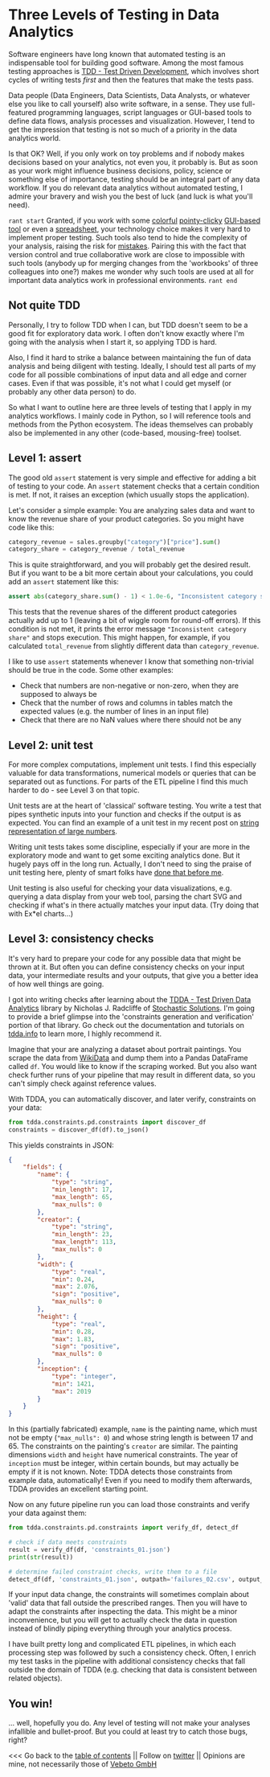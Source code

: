 # Three Levels of Testing in Data Analytics

Software engineers have long known that automated testing is an indispensable tool for building good software.
Among the most famous testing approaches is [TDD - Test Driven Development](https://en.wikipedia.org/wiki/Test-driven_development),
which involves short cycles of writing tests _first_ and then the features that make the tests pass.

Data people (Data Engineers, Data Scientists, Data Analysts, or whatever else you like to call yourself)
also write software, in a sense.
They use full-featured programming languages, script languages or GUI-based tools to define data flows,
analysis processes and visualization.
However, I tend to get the impression that testing is not so much of a priority in the data analytics world.

Is that OK? Well, if you only work on toy problems and if nobody makes decisions
based on your analytics, not even you, it probably is.
But as soon as your work might influence business decisions, policy, science or something else of importance,
testing should be an integral part of any data workflow.
If you do relevant data analytics without automated testing, I admire your bravery and wish you the best of luck (and luck is what you'll need).

``rant start``
Granted, if you work with some [colorful](https://www.qlik.com) [pointy-clicky](https://www.tableau.com) [GUI-based tool](https://powerbi.microsoft.com/)
or even a [spreadsheet](https://products.office.com/excel), your technology choice makes it very hard to implement proper testing.
Such tools also tend to hide the complexity of your analysis, raising the risk for [mistakes](http://www.eusprig.org/horror-stories.htm).
Pairing this with the fact that version control and true collaborative work are close to impossible with such tools
(anybody up for merging changes from the 'workbooks' of three colleagues into one?) makes me wonder
why such tools are used at all for important data analytics work in professional environments.
``rant end``


## Not quite TDD

Personally, I try to follow TDD when I can, but TDD doesn't seem to be a good fit for exploratory data work.
I often don't know exactly where I'm going with the analysis when I start it, so applying TDD is hard.

Also, I find it hard to strike a balance between maintaining the fun of data analysis and being diligent with testing.
Ideally, I should test all parts of my code for all possible combinations of input data and all edge and corner cases.
Even if that was possible, it's not what I could get myself (or probably any other data person) to do.

So what I want to outline here are three levels of testing that I apply in my analytics workflows.
I mainly code in Python, so I will reference tools and methods from the Python ecosystem.
The ideas themselves can probably also be implemented in any other (code-based, mousing-free) toolset.


## Level 1: assert

The good old ``assert`` statement is very simple and effective for adding a bit of testing to your code.
An ``assert`` statement checks that a certain condition is met. If not, it raises an exception (which usually stops the application).

Let's consider a simple example: You are analyzing sales data and want to know the revenue share of your product categories.
So you might have code like this:
```python
category_revenue = sales.groupby("category")["price"].sum()
category_share = category_revenue / total_revenue
```

This is quite straightforward, and you will probably get the desired result.
But if you want to be a bit more certain about your calculations, you could add an ``assert`` statement like this:
```python
assert abs(category_share.sum() - 1) < 1.0e-6, "Inconsistent category share"
```

This tests that the revenue shares of the different product categories actually add up to 1 (leaving a bit of wiggle room for round-off errors).
If this condition is not met, it prints the error message ``"Inconsistent category share"`` and stops execution.
This might happen, for example, if you calculated ``total_revenue`` from slightly different data than ``category_revenue``.

I like to use ``assert`` statements whenever I know that something non-trivial should be true in the code.
Some other examples:

* Check that numbers are non-negative or non-zero, when they are supposed to always be
* Check that the number of rows and columns in tables match the expected values (e.g. the number of lines in an input file)
* Check that there are no NaN values where there should not be any


## Level 2: unit test

For more complex computations, implement unit tests.
I find this especially valuable for data transformations, numerical models or queries that can be separated out as functions.
For parts of the ETL pipeline I find this much harder to do - see Level 3 on that topic.

Unit tests are at the heart of 'classical' software testing.
You write a test that pipes synthetic inputs into your function and checks if the output is as expected.
You can find an example of a unit test in my recent post on [string representation of large numbers](sround.md).

Writing unit tests takes some discipline, especially if your are more in the exploratory mode and want to 
get some exciting analytics done.
But it hugely pays off in the long run.
Actually, I don't need to sing the praise of unit testing here, plenty of smart folks 
have [done that before me](https://duckduckgo.com/?q=why+should+i+do+unit+testing&ia=web).

Unit testing is also useful for checking your data visualizations, e.g. querying a data display from your web tool,
parsing the chart SVG and checking if what's in there actually matches your input data.
(Try doing that with Ex*el charts...)


## Level 3: consistency checks

It's very hard to prepare your code for any possible data that might be thrown at it.
But often you can define consistency checks on your input data, your intermediate results and your outputs, that give you a better
idea of how well things are going.

I got into writing checks after learning about the [TDDA - Test Driven Data Analytics](http://www.tdda.info) library
by Nicholas J. Radcliffe of [Stochastic Solutions](http://stochasticsolutions.com/).
I'm going to provide a brief glimpse into the 'constraints generation and verification' portion of that library.
Go check out the documentation and tutorials on [tdda.info](http://www.tdda.info) to learn more, I highly recommend it.

Imagine that your are analyzing a dataset about portrait paintings.
You scrape the data from [WikiData](https://www.wikidata.org) and dump them into a Pandas DataFrame called ``df``.
You would like to know if the scraping worked.
But you also want check further runs of your pipeline that may result in different data, 
so you can't simply check against reference values.

With TDDA, you can automatically discover, and later verify, constraints on your data:

```python
from tdda.constraints.pd.constraints import discover_df
constraints = discover_df(df).to_json()
```

This yields constraints in JSON:
```json
{
    "fields": {
        "name": {
            "type": "string",
            "min_length": 17,
            "max_length": 65,
            "max_nulls": 0
        },
        "creator": {
            "type": "string",
            "min_length": 23,
            "max_length": 113,
            "max_nulls": 0
        },
        "width": {
            "type": "real",
            "min": 0.24,
            "max": 2.076,
            "sign": "positive",
            "max_nulls": 0
        },
        "height": {
            "type": "real",
            "min": 0.28,
            "max": 1.83,
            "sign": "positive",
            "max_nulls": 0
        },
        "inception": {
            "type": "integer",
            "min": 1421,
            "max": 2019
        }
    }
}
```

In this (partially fabricated) example, ``name`` is the painting name, which must not be empty (``"max_nulls": 0``)
and whose string length is between 17 and 65.
The constraints on the painting's ``creator`` are similar.
The painting dimensions ``width`` and ``height`` have numerical constraints.
The year of ``inception`` must be integer, within certain bounds, but may actually be empty if it is not known.
Note: TDDA detects those constraints from example data, automatically! Even if you need to modify them afterwards, TDDA provides an excellent starting point.

Now on any future pipeline run you can load those constraints and verify your data against them:
```python
from tdda.constraints.pd.constraints import verify_df, detect_df

# check if data meets constraints
result = verify_df(df, 'constraints_01.json')
print(str(result))

# determine failed constraint checks, write them to a file
detect_df(df, 'constraints_01.json', outpath='failures_02.csv', output_fields=[], per_constraint=True)
```

If your input data change, the constraints will sometimes complain about 'valid' data that fall outside
the prescribed ranges.
Then you will have to adapt the constraints after inspecting the data.
This might be a minor inconvenience, but you will get to actually check the data in question instead
of blindly piping everything through your analytics process.

I have built pretty long and complicated ETL pipelines, in which each processing step was
followed by such a consistency check.
Often, I enrich my test tasks in the pipeline with additional consistency checks that fall outside
the domain of TDDA (e.g. checking that data is consistent between related objects).


## You win!

... well, hopefully you do. Any level of testing will not make your analyses infallible and bullet-proof.
But you could at least try to catch those bugs, right?





<<< Go back to the [table of contents](../README.md) || Follow on [twitter](https://twitter.com/EberhardHansis) || Opinions are mine, not necessarily those of [Vebeto GmbH](https://www.vebeto.de)